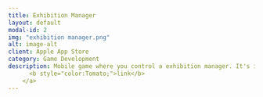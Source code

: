 ```yaml
---
title: Exhibition Manager
layout: default
modal-id: 2
img: "exhibition manager.png"
alt: image-alt
client: Apple App Store
category: Game Development
description: Mobile game where you control a exhibition manager. It's in hypercasual/arcade idle genre, arcade idle starter kit has been used for development... <a href="https://apps.apple.com/us/app/exhibition-manager/id6444536124">
      <b style="color:Tomato;">link</b>
    </a>
---
```

